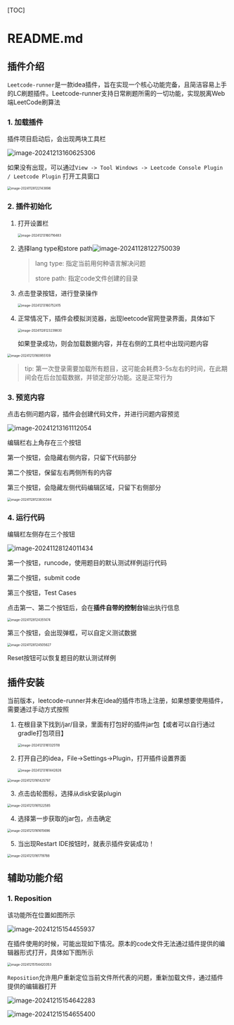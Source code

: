 [TOC]



# README.md



## 插件介绍

`Leetcode-runner`是一款idea插件，旨在实现一个核心功能完备，且简洁容易上手的LC刷题插件。Leetcode-runner支持日常刷题所需的一切功能，实现脱离Web端LeetCode刷算法



### 1. 加载插件

插件项目启动后，会出现两块工具栏

![image-20241213160625306](README.assets/image-20241213160625306.png)



如果没有出现，可以通过`View -> Tool Windows -> Leetcode Console Plugin / Leetcode Plugin` 打开工具窗口

<img src="README.assets/image-20241128122143896.png" alt="image-20241128122143896" style="zoom:50%;" />





### 2. 插件初始化

1. 打开设置栏

   <img src="README.assets/image-20241213160716483.png" alt="image-20241213160716483" style="zoom: 50%;" />

2. 选择lang type和store path![image-20241128122750039](README.assets/image-20241128122750039.png)

   > lang type: 指定当前用何种语言解决问题
   >
   > store path: 指定code文件创建的目录

3. 点击登录按钮，进行登录操作

   <img src="README.assets/image-20241213160752415.png" alt="image-20241213160752415" style="zoom:50%;" />

4. 正常情况下，插件会模拟浏览器，出现leetcode官网登录界面，具体如下

   <img src="README.assets/image-20241128123239830.png" alt="image-20241128123239830" style="zoom: 50%;" />

   如果登录成功，则会加载数据内容，并在右侧的工具栏中出现问题内容

<img src="README.assets/image-20241213160955109.png" alt="image-20241213160955109" style="zoom:50%;" />



> tip: 第一次登录需要加载所有题目，这可能会耗费3-5s左右的时间，在此期间会在后台加载数据，并锁定部分功能。这是正常行为





### 3. 预览内容

点击右侧问题内容，插件会创建代码文件，并进行问题内容预览

![image-20241213161112054](README.assets/image-20241213161112054.png)



编辑栏右上角存在三个按钮

第一个按钮，会隐藏右侧内容，只留下代码部分

第二个按钮，保留左右两侧所有的内容

第三个按钮，会隐藏左侧代码编辑区域，只留下右侧部分

<img src="README.assets/image-20241128123830344.png" alt="image-20241128123830344" style="zoom:50%;" />





### 4. 运行代码

编辑栏左侧存在三个按钮

![image-20241128124011434](README.assets/image-20241128124011434.png)

第一个按钮，runcode，使用题目的默认测试样例运行代码

第二个按钮，submit code

第三个按钮，Test Cases



点击第一、第二个按钮后，会在**插件自带的控制台**输出执行信息

<img src="README.assets/image-20241128124351474.png" alt="image-20241128124351474" style="zoom:50%;" />



第三个按钮，会出现弹框，可以自定义测试数据

<img src="README.assets/image-20241128124505627.png" alt="image-20241128124505627" style="zoom:50%;" />

Reset按钮可以恢复题目的默认测试样例



## 插件安装

当前版本，leetcode-runner并未在idea的插件市场上注册，如果想要使用插件，需要通过手动方式按照



1. 在根目录下找到/jar/目录，里面有打包好的插件jar包【或者可以自行通过gradle打包项目】

   <img src="README.assets/image-20241213161325118.png" alt="image-20241213161325118" style="zoom:50%;" />

2. 打开自己的idea，File->Settings->Plugin，打开插件设置界面

   <img src="README.assets/image-20241213161442826.png" alt="image-20241213161442826" style="zoom:50%;" />

<img src="README.assets/image-20241213161425797.png" alt="image-20241213161425797" style="zoom:50%;" />



3. 点击齿轮图标，选择从disk安装plugin

<img src="README.assets/image-20241213161522585.png" alt="image-20241213161522585" style="zoom:50%;" />

4. 选择第一步获取的jar包，点击确定

<img src="README.assets/image-20241213161615696.png" alt="image-20241213161615696" style="zoom:50%;" />

5. 当出现Restart IDE按钮时，就表示插件安装成功！

<img src="README.assets/image-20241213161719788.png" alt="image-20241213161719788" style="zoom:50%;" />



## 辅助功能介绍

### 1. Reposition

该功能所在位置如图所示

![image-20241215154455937](README.assets/image-20241215154455937.png)

在插件使用的时候，可能出现如下情况。原本的code文件无法通过插件提供的编辑器形式打开，具体如下图所示

<img src="README.assets/image-20241215154420353.png" alt="image-20241215154420353" style="zoom:50%;" />



`Reposition`允许用户重新定位当前文件所代表的问题，重新加载文件，通过插件提供的编辑器打开

![image-20241215154642283](README.assets/image-20241215154642283.png)

![image-20241215154655400](README.assets/image-20241215154655400.png)